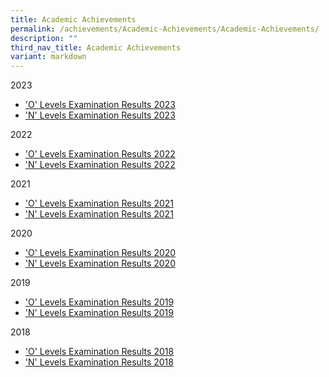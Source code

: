 ```yaml
---
title: Academic Achievements
permalink: /achievements/Academic-Achievements/Academic-Achievements/
description: ""
third_nav_title: Academic Achievements
variant: markdown
---
```

2023

*   ['O' Levels Examination Results 2023](/our-success-stories/academic-achievements/2023olevel/)
*   ['N' Levels Examination Results 2023](/our-success-stories/academic-achievements/2023nlevel/)


2022

*   ['O' Levels Examination Results 2022](/achievements/academic-achievements/2022olevel/)
*   ['N' Levels Examination Results 2022](/achievements/Academic-Achievements/2022-N-Level-Examination-Results/)

2021

*   ['O' Levels Examination Results 2021](/achievements/Student-Achievements/2021-Olevel-results/)
*   ['N' Levels Examination Results 2021](/achievements/Student-Achievements/2021-Nlevel-results/)

2020

*   ['O' Levels Examination Results 2020](/achievements/Student-Achievements/2020-Olevel-results/)
*   ['N' Levels Examination Results 2020](/achievements/Student-Achievements/2020-Nlevel-results/)

2019

*   ['O' Levels Examination Results 2019](/achievements/Student-Achievements/2019-Olevel-results/)
*   ['N' Levels Examination Results 2019](/achievements/Student-Achievements/2019-Nlevel-results/)

2018

*   ['O' Levels Examination Results 2018](/achievements/Student-Achievements/2018-Olevel-results/)
*   ['N' Levels Examination Results 2018](/achievements/Student-Achievements/2018-Nlevel-results/)